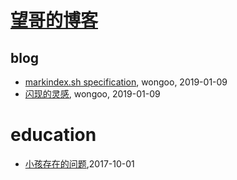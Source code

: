 # [望哥的博客](http://blog.sisopipo.com)

## blog
* [markindex.sh specification](/markindex), wongoo, 2019-01-09
* [闪现的灵感](/flash-idea), wongoo, 2019-01-09
# education
* [小孩存在的问题](/2017/2017-10-01-problems-of-children),2017-10-01
